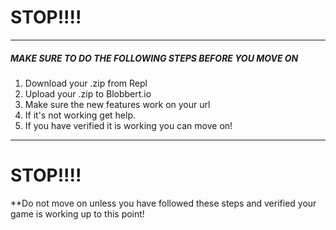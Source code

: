 # STOP!!!!
<hr>

##### MAKE SURE TO DO THE FOLLOWING STEPS BEFORE YOU MOVE ON

1. Download your .zip from Repl
2. Upload your .zip to Blobbert.io
3. Make sure the new features work on your url
4. If it's not working get help.
5. If you have verified it is working you can move on!
<hr>

# STOP!!!!

**Do not move on unless you have followed these steps and verified your game is working up to this point!
